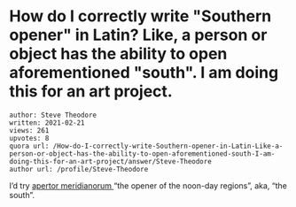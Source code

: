 # How do I correctly write "Southern opener" in Latin? Like, a person or object has the ability to open aforementioned "south". I am doing this for an art project.

	author: Steve Theodore
	written: 2021-02-21
	views: 261
	upvotes: 8
	quora url: /How-do-I-correctly-write-Southern-opener-in-Latin-Like-a-person-or-object-has-the-ability-to-open-aforementioned-south-I-am-doing-this-for-an-art-project/answer/Steve-Theodore
	author url: /profile/Steve-Theodore


I’d try [apertor ](http://www.perseus.tufts.edu/hopper/text?doc=apertor&fromdoc=Perseus%3Atext%3A1999.04.0059)[meridianorum ](http://www.perseus.tufts.edu/hopper/text?doc=meridianus&fromdoc=Perseus%3Atext%3A1999.04.0059)“the opener of the noon-day regions”, aka, “the south”.

